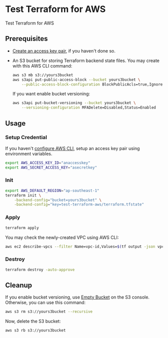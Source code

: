 # Test Terraform for AWS

Test Terraform for AWS

## Prerequisites

- [Create an access key pair](https://docs.aws.amazon.com/cli/latest/userguide/cli-configure-quickstart.html#cli-configure-quickstart-creds-create), if you haven't done so.
- An S3 bucket for storing Terraform backend state files. You may create with this AWS CLI command:

    ```sh
    aws s3 mb s3://yours3bucket
    aws s3api put-public-access-block --bucket yours3bucket \
        --public-access-block-configuration BlockPublicAcls=true,IgnorePublicAcls=true,BlockPublicPolicy=true,RestrictPublicBuckets=true
    ```

    If you want enable bucket versioning:

    ```sh
    aws s3api put-bucket-versioning --bucket yours3bucket \
        --versioning-configuration MFADelete=Disabled,Status=Enabled
    ```

## Usage

### Setup Credential

If you haven't [configure AWS CLI](https://docs.aws.amazon.com/cli/latest/userguide/cli-configure-quickstart.html), setup an access key pair using environment variables.

```sh
export AWS_ACCESS_KEY_ID="anaccesskey"
export AWS_SECRET_ACCESS_KEY="asecretkey"
```

### Init

```sh
export AWS_DEFAULT_REGION="ap-southeast-1"
terraform init \
    -backend-config="bucket=yours3bucket" \
    -backend-config="key=test-terraform-aws/terraform.tfstate"
```

### Apply

```sh
terraform apply
```

You may check the newly-created VPC using AWS CLI:

```sh
aws ec2 describe-vpcs --filter Name=vpc-id,Values=$(tf output -json vpc | jq -r ".id")
```

### Destroy

```sh
terraform destroy -auto-approve
```

## Cleanup

If you enable bucket versioning, use [Empty Bucket](https://docs.aws.amazon.com/AmazonS3/latest/userguide/empty-bucket.html) on the S3 console. Otherwise, you can use this command:

```sh
aws s3 rm s3://yours3bucket --recursive
```

Now, delete the S3 bucket:

```sh
aws s3 rb s3://yours3bucket
```
